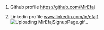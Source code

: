 1. Github profile
   https://github.com/MirEfaj

2. Linkedin profile
   www.linkedin.com/in/efaj1
![Uploading MirEfajSignupPage.gif…]()
